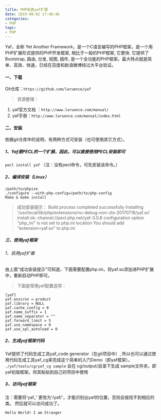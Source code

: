 ```yaml
---
title: PHP安装yaf扩展
date: 2019-08-02 17:46:46
categories:
- PHP
tags:
- PHP
---
```

Yaf，全称 Yet Another Framework，是一个C语言编写的PHP框架，是一个用PHP扩展形式提供的PHP开发框架, 相比于一般的PHP框架, 它更快. 它提供了Bootstrap, 路由, 分发, 视图, 插件, 是一个全功能的PHP框架。最大特点就是简单、高效、快速，已经在百度和新浪微博经过大平台验证。

#### 一、下载
Git仓库：`https://github.com/laruence/yaf`

>资源整理：
1. yaf官方文档 ：`http://www.laruence.com/manual/`
2. yaf手册：`http://www.laruence.com/manual/index.html`

<!--more-->

#### 二、安装
依据git仓库中的说明，有两种方式可安装（也可使用其它方式）。
##### 1、Yaf是PECL的一个扩展，因此，可以直接使用PECL安装即可
`pecl install yaf`
（注：没有pecl命令，可先安装该命令。）
##### 2、编译安装（Linux）
```
/path/to/phpize
./configure --with-php-config=/path/to/php-config
Make & make install
```
>成功安装提示：
Build process completed successfully
Installing '/usr/local/lib/php/extensions/no-debug-non-zts-20170718/yaf.so'
install ok: channel://pecl.php.net/yaf-3.0.8
configuration option "php_ini" is not set to php.ini location
You should add "extension=yaf.so" to php.ini


##### 三、使用yaf框架
###### 1、启用yaf扩展
由上面“成功安装提示”可知道，下面需要配置php.ini，将yaf.so添加进PHP扩展中，重新启动PHP即可。
>下面是常用yaf配置选项：
```
[yaf]
yaf.environ = product
yaf.library = NULL
yaf.cache_config = 0
yaf.name_suffix = 1
yaf.name_separator = ""
yaf.forward_limit = 5
yaf.use_namespace = 0
yaf.use_spl_autoload = 0
```

##### 2、生成yaf框架代码
Yaf提供了代码生成工具yaf_code generator（在git项目中）, 所以也可以通过使用代码生成工具yaf_cg来完成这个简单的入门Demo（即yaf框架）。
`./yaf/tools/cg/yaf_cg sample`
会在 cg/output/目录下生成 sample文件夹，即yaf初版框架。将其粘贴到自己的项目中使用

##### 3、访问yaf框架
注：需要将'yaf_' 更改为'/yaf/'，才能识别出yaf的位置，否则会报找不到相应的类。
然后就可以访问成功了。
```
Hello World! I am Stranger
```

